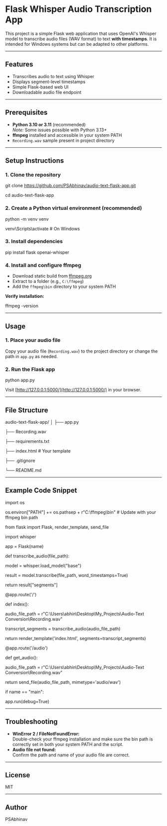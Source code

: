 # Flask Whisper Audio Transcription App

This project is a simple Flask web application that uses OpenAI's Whisper model to transcribe audio files (WAV format) to text **with timestamps**. It is intended for Windows systems but can be adapted to other platforms.

---

## Features

- Transcribes audio to text using Whisper
- Displays segment-level timestamps
- Simple Flask-based web UI
- Downloadable audio file endpoint

---

## Prerequisites

- **Python 3.10 or 3.11** (recommended)  
  *Note:* Some issues possible with Python 3.13+
- **ffmpeg** installed and accessible in your system PATH
- `Recording.wav` sample present in project directory

---

## Setup Instructions

### 1. Clone the repository

git clone https://github.com/PSAbhinav/audio-text-flask-app.git

cd audio-text-flask-app

### 2. Create a Python virtual environment (recommended)

python -m venv venv

venv\Scripts\activate # On Windows

### 3. Install dependencies

pip install flask openai-whisper

### 4. Install and configure ffmpeg

- Download static build from [ffmpeg.org](https://ffmpeg.org/download.html)
- Extract to a folder (e.g., `C:\ffmpeg`)
- Add the `ffmpeg\bin` directory to your system PATH  

**Verify installation:**

ffmpeg -version

---

## Usage

### 1. Place your audio file

Copy your audio file (`Recording.wav`) to the project directory or change the path in `app.py` as needed.

### 2. Run the Flask app

python app.py

Visit [http://127.0.0.1:5000/](http://127.0.0.1:5000/) in your browser.

---

## File Structure

audio-text-flask-app/
│
├── app.py

├── Recording.wav

├── requirements.txt

├── index.html # Your template

├── .gitignore

└── README.md

---

## Example Code Snippet

import os

os.environ["PATH"] += os.pathsep + r"C:\ffmpeg\bin" # Update with your ffmpeg bin path

from flask import Flask, render_template, send_file

import whisper

app = Flask(name)

def transcribe_audio(file_path):

  model = whisper.load_model("base")

  result = model.transcribe(file_path, word_timestamps=True)

return result["segments"]


@app.route('/')

def index():

  audio_file_path = r"C:\Users\abhin\Desktop\My_Projects\Audio-Text Conversion\Recording.wav"
  
  transcript_segments = transcribe_audio(audio_file_path)
  
return render_template('index.html', segments=transcript_segments)

@app.route('/audio')

def get_audio():

  audio_file_path = r"C:\Users\abhin\Desktop\My_Projects\Audio-Text Conversion\Recording.wav"

return send_file(audio_file_path, mimetype='audio/wav')

if name == "main":

  app.run(debug=True)

---

## Troubleshooting

- **WinError 2 / FileNotFoundError:**  
    Double-check your ffmpeg installation and make sure the bin path is correctly set in both your system PATH and the script.
- **Audio file not found:**  
    Confirm the path and name of your audio file are correct.

---

## License

MIT

---

## Author

PSAbhinav
